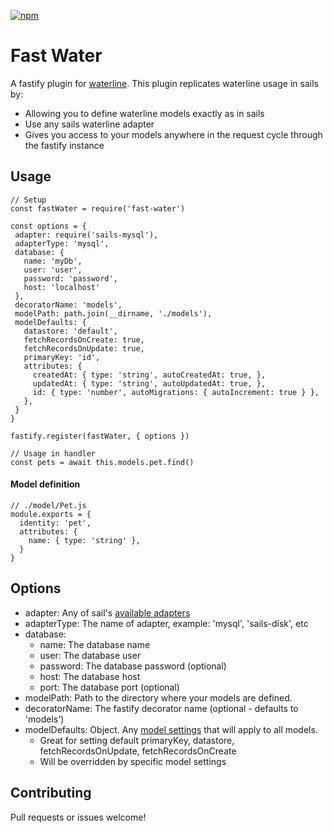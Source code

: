 [![npm](https://img.shields.io/npm/v/fast-water.svg)](https://www.npmjs.com/package/fast-water)

# Fast Water
A fastify plugin for [waterline](https://github.com/balderdashy/waterline).  This plugin replicates waterline usage in sails by:
* Allowing you to define waterline models exactly as in sails 
* Use any sails waterline adapter
* Gives you access to your models anywhere in the request cycle through the fastify instance  

## Usage

```
// Setup
const fastWater = require('fast-water')

const options = {
 adapter: require('sails-mysql'),
 adapterType: 'mysql',
 database: {
   name: 'myDb',
   user: 'user',
   password: 'password',
   host: 'localhost'
 },
 decoratorName: 'models',
 modelPath: path.join(__dirname, './models'),
 modelDefaults: {
   datastore: 'default',
   fetchRecordsOnCreate: true,
   fetchRecordsOnUpdate: true,
   primaryKey: 'id',
   attributes: {
     createdAt: { type: 'string', autoCreatedAt: true, },
     updatedAt: { type: 'string', autoUpdatedAt: true, },
     id: { type: 'number', autoMigrations: { autoIncrement: true } },
   },
 }
}

fastify.register(fastWater, { options })

// Usage in handler
const pets = await this.models.pet.find()
```

#### Model definition
```
// ./model/Pet.js
module.exports = {
  identity: 'pet',
  attributes: {
    name: { type: 'string' },  
  }
}
```

## Options

* adapter: Any of sail's [available adapters](https://next.sailsjs.com/documentation/concepts/extending-sails/adapters/available-adapters)
* adapterType: The name of adapter, example: 'mysql', 'sails-disk', etc
* database:
  * name: The database name
  * user: The database user
  * password: The database password (optional)
  * host: The database host
  * port: The database port (optional)
* modelPath: Path to the directory where your models are defined.
* decoratorName: The fastify decorator name (optional - defaults to 'models')
* modelDefaults: Object. Any [model settings](https://sailsjs.com/documentation/concepts/models-and-orm/model-settings) that will apply to all models.   
  * Great for setting default primaryKey, datastore, fetchRecordsOnUpdate, fetchRecordsOnCreate
  * Will be overridden by specific model settings

## Contributing
Pull requests or issues welcome!